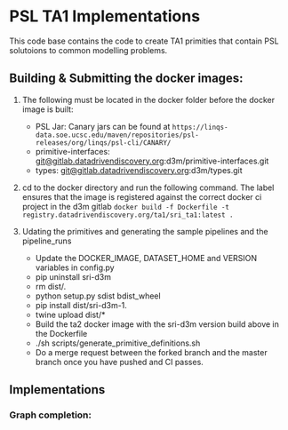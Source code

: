 # PSL TA1 Implementations
This code base contains the code to create TA1 primities that contain PSL solutoions to 
common modelling problems.


## Building & Submitting the docker images:
1. The following must be located in the docker folder before the docker image is built:
    - PSL Jar: Canary jars can be found at ```https://linqs-data.soe.ucsc.edu/maven/repositories/psl-releases/org/linqs/psl-cli/CANARY/```
    - primitive-interfaces: git@gitlab.datadrivendiscovery.org:d3m/primitive-interfaces.git
    - types: git@gitlab.datadrivendiscovery.org:d3m/types.git

2. cd to the docker directory and run the following command. The label ensures that the image is registered against 
the correct docker ci project in the d3m gitlab ```docker build -f Dockerfile -t registry.datadrivendiscovery.org/ta1/sri_ta1:latest .```

3. Udating the primitives and generating the sample pipelines and the pipeline_runs
   - Update the DOCKER_IMAGE, DATASET_HOME and VERSION variables in config.py
   - pip uninstall sri-d3m
   - rm dist/*.*
   - python setup.py sdist bdist_wheel
   - pip install dist/sri-d3m-1. <tab>
   - twine upload dist/*
   * Build the ta2 docker image with the sri-d3m version build above in the Dockerfile
   - ./sh scripts/generate_primitive_definitions.sh <path to branched fork of the d3m primitives repo>
   - Do a merge request between the forked branch and the master branch once you have pushed and CI passes.
   

## Implementations
### Graph completion:
